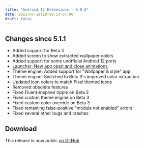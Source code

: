 ```yaml
---
title: "Android 12 Extensions · 6.0.0"
date: 2021-07-18T19:09:53-07:00
draft: false
---
```


## Changes since 5.1.1

- Added support for Beta 3
- Added screen to show extracted wallpaper colors
- Added support for some unofficial Android 12 ports
- [Launcher: New app open and close animations](https://twitter.com/kdrag0n/status/1416690502838067202)
- Theme engine: Added support for "Wallpaper & style" app
- Theme engine: Switched to Beta 3's improved color extraction
- Updated icon colors to match Pixel themed icons
- Removed obsolete features
- Fixed Fluent-inspired ripple on Beta 3
- Fixed custom theme engine on Beta 3
- Fixed custom color override on Beta 3
- Fixed remaining false-positive "module not enabled" errors
- Fixed several other bugs and crashes

## Download

This release is now public [on GitHub](https://github.com/kdrag0n/android12-extensions/releases/v6.0.0).

